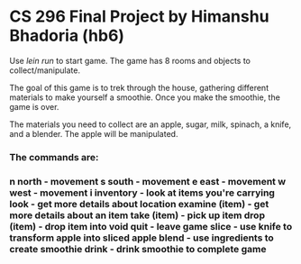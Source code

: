 <h1> CS 296 Final Project by Himanshu Bhadoria (hb6) </h1>

Use <i>lein run</i> to start game. The game has 8 rooms and objects to collect/manipulate.

The goal of this game is to trek through the house, gathering different materials to make yourself a smoothie. Once you make the smoothie, the game is over.

The materials you need to collect are an apple, sugar, milk, spinach, a knife, and a blender. The apple will be manipulated.

<h3>The commands are:<h3>
  n north</b> - movement
  s south</b> - movement
  e east</b> - movement
  w west</b> - movement
  i inventory - look at items you're carrying
  look - get more details about location
  examine (item) - get more details about an item
  take (item) - pick up item
  drop (item) - drop item into void
  quit - leave game
  slice - use knife to transform apple into sliced apple
  blend - use ingredients to create smoothie
  drink - drink smoothie to complete game
